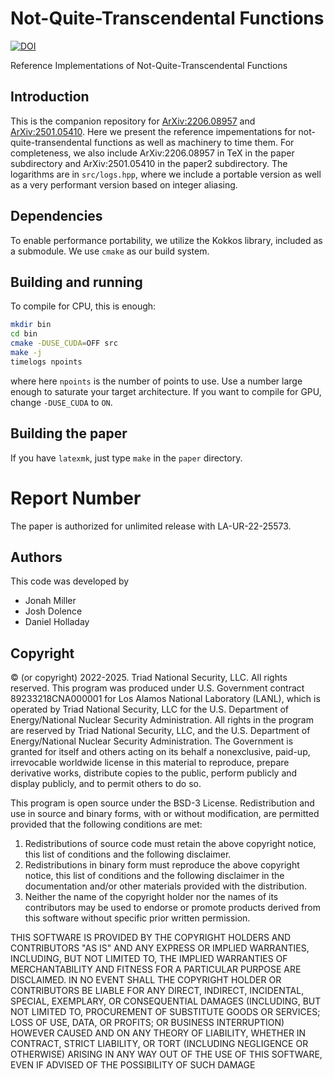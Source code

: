 Not-Quite-Transcendental Functions
===

[![DOI](https://zenodo.org/badge/DOI/10.5281/zenodo.14947826.svg)](https://doi.org/10.5281/zenodo.14947826)

Reference Implementations of Not-Quite-Transcendental Functions

## Introduction

This is the companion repository for
[ArXiv:2206.08957](https://arxiv.org/abs/2206.08957) and
[ArXiv:2501.05410](https://arxiv.org/abs/2501.05410). Here we present
the reference impementations for not-quite-transendental functions as
well as machinery to time them. For completeness, we also include
ArXiv:2206.08957 in TeX in the paper subdirectory and ArXiv:2501.05410
in the paper2 subdirectory. The logarithms are in `src/logs.hpp`,
where we include a portable version as well as a very performant
version based on integer aliasing.

## Dependencies

To enable performance portability, we utilize the Kokkos library,
included as a submodule. We use `cmake` as our build system.

## Building and running

To compile for CPU, this is enough:
```bash
mkdir bin
cd bin
cmake -DUSE_CUDA=OFF src
make -j
timelogs npoints
```
where here `npoints` is the number of points to use. Use a number large enough to saturate your target architecture. If you want to compile for GPU, change `-DUSE_CUDA` to `ON`.

## Building the paper

If you have `latexmk`, just type `make` in the `paper` directory.

# Report Number

The paper is authorized for unlimited release with LA-UR-22-25573.

## Authors

This code was developed by
- Jonah Miller
- Josh Dolence
- Daniel Holladay

## Copyright

© (or copyright) 2022-2025. Triad National Security, LLC. All rights
reserved.  This program was produced under U.S. Government contract
89233218CNA000001 for Los Alamos National Laboratory (LANL), which is
operated by Triad National Security, LLC for the U.S.  Department of
Energy/National Nuclear Security Administration. All rights in the
program are reserved by Triad National Security, LLC, and the
U.S. Department of Energy/National Nuclear Security
Administration. The Government is granted for itself and others acting
on its behalf a nonexclusive, paid-up, irrevocable worldwide license
in this material to reproduce, prepare derivative works, distribute
copies to the public, perform publicly and display publicly, and to
permit others to do so.

This program is open source under the BSD-3 License.  Redistribution
and use in source and binary forms, with or without modification, are
permitted provided that the following conditions are met:
1. Redistributions of source code must retain the above copyright
notice, this list of conditions and the following disclaimer.
2. Redistributions in binary form must reproduce the above copyright
notice, this list of conditions and the following disclaimer in the
documentation and/or other materials provided with the distribution.
3. Neither the name of the copyright holder nor the names of its
contributors may be used to endorse or promote products derived from
this software without specific prior written permission.

THIS SOFTWARE IS PROVIDED BY THE COPYRIGHT HOLDERS AND CONTRIBUTORS
"AS IS" AND ANY EXPRESS OR IMPLIED WARRANTIES, INCLUDING, BUT NOT
LIMITED TO, THE IMPLIED WARRANTIES OF MERCHANTABILITY AND FITNESS FOR
A PARTICULAR PURPOSE ARE DISCLAIMED. IN NO EVENT SHALL THE COPYRIGHT
HOLDER OR CONTRIBUTORS BE LIABLE FOR ANY DIRECT, INDIRECT, INCIDENTAL,
SPECIAL, EXEMPLARY, OR CONSEQUENTIAL DAMAGES (INCLUDING, BUT NOT
LIMITED TO, PROCUREMENT OF SUBSTITUTE GOODS OR SERVICES; LOSS OF USE,
DATA, OR PROFITS; OR BUSINESS INTERRUPTION) HOWEVER CAUSED AND ON ANY
THEORY OF LIABILITY, WHETHER IN CONTRACT, STRICT LIABILITY, OR TORT
(INCLUDING NEGLIGENCE OR OTHERWISE) ARISING IN ANY WAY OUT OF THE USE
OF THIS SOFTWARE, EVEN IF ADVISED OF THE POSSIBILITY OF SUCH DAMAGE
